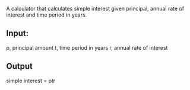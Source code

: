 A calculator that calculates simple interest given principal, annual rate of interest and time period in years.

## Input:
   p, principal amount
   t, time period in years
   r, annual rate of interest

## Output
   simple interest = p*t*r
